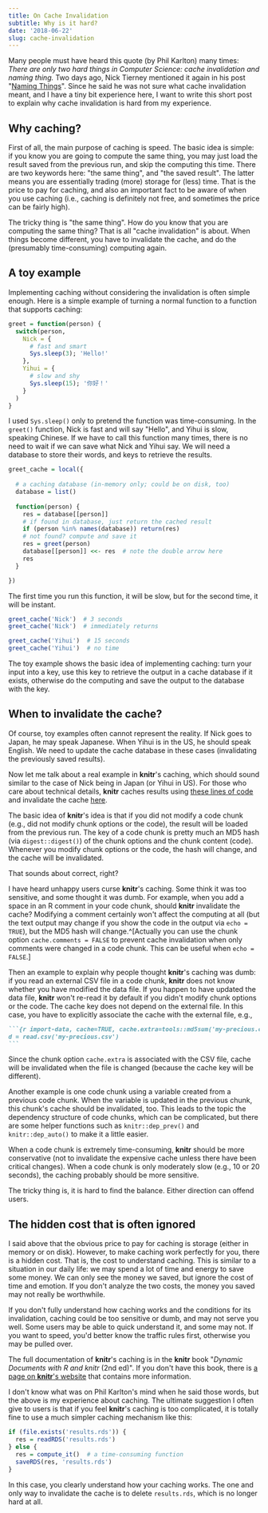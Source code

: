 ```yaml
---
title: On Cache Invalidation
subtitle: Why is it hard?
date: '2018-06-22'
slug: cache-invalidation
---
```


Many people must have heard this quote (by Phil Karlton) many times: _There are only two hard things in Computer Science: cache invalidation and naming thing._ Two days ago, Nick Tierney mentioned it again in his post "[Naming Things](http://www.njtierney.com/post/2018/06/20/naming-things/)". Since he said he was not sure what cache invalidation meant, and I have a tiny bit experience here, I want to write this short post to explain why cache invalidation is hard from my experience.

## Why caching?

First of all, the main purpose of caching is speed. The basic idea is simple: if you know you are going to compute the same thing, you may just load the result saved from the previous run, and skip the computing this time. There are two keywords here: "the same thing", and "the saved result". The latter means you are essentially trading (more) storage for (less) time. That is the price to pay for caching, and also an important fact to be aware of when you use caching (i.e., caching is definitely not free, and sometimes the price can be fairly high).

The tricky thing is "the same thing". How do you know that you are computing the same thing? That is all "cache invalidation" is about. When things become different, you have to invalidate the cache, and do the (presumably time-consuming) computing again.

## A toy example

Implementing caching without considering the invalidation is often simple enough. Here is a simple example of turning a normal function to a function that supports caching:

```r
greet = function(person) {
  switch(person,
    Nick = {
      # fast and smart
      Sys.sleep(3); 'Hello!'
    },
    Yihui = {
      # slow and shy
      Sys.sleep(15); '你好！'
    }
  )
}
```

I used `Sys.sleep()` only to pretend the function was time-consuming. In the `greet()` function, Nick is fast and will say "Hello", and Yihui is slow, speaking Chinese. If we have to call this function many times, there is no need to wait if we can save what Nick and Yihui say. We will need a database to store their words, and keys to retrieve the results.

```r
greet_cache = local({
  
  # a caching database (in-memory only; could be on disk, too)
  database = list()
  
  function(person) {
    res = database[[person]]
    # if found in database, just return the cached result
    if (person %in% names(database)) return(res)
    # not found? compute and save it
    res = greet(person)
    database[[person]] <<- res  # note the double arrow here
    res
  }

})
```

The first time you run this function, it will be slow, but for the second time, it will be instant.

```r
greet_cache('Nick')  # 3 seconds
greet_cache('Nick')  # immediately returns

greet_cache('Yihui')  # 15 seconds
greet_cache('Yihui')  # no time
```

The toy example shows the basic idea of implementing caching: turn your input into a key, use this key to retrieve the output in a cache database if it exists, otherwise do the computing and save the output to the database with the key.

## When to invalidate the cache?

Of course, toy examples often cannot represent the reality. If Nick goes to Japan, he may speak Japanese. When Yihui is in the US, he should speak English. We need to update the cache database in these cases (invalidating the previously saved results).

Now let me talk about a real example in **knitr**'s caching, which should sound similar to the case of Nick being in Japan (or Yihui in US). For those who care about technical details, **knitr** caches results using [these lines of code](https://github.com/yihui/knitr/blob/2b3e617a700f6d236e22873cfff6cbc3568df568/R/block.R#L60-L81) and invalidate the cache [here](https://github.com/yihui/knitr/blob/2b3e617a700f6d236e22873cfff6cbc3568df568/R/block.R#L283).

The basic idea of **knitr**'s idea is that if you did not modify a code chunk (e.g., did not modify chunk options or the code), the result will be loaded from the previous run. The key of a code chunk is pretty much an MD5 hash (via `digest::digest()`) of the chunk options and the chunk content (code). Whenever you modify chunk options or the code, the hash will change, and the cache will be invalidated.

That sounds about correct, right?

I have heard unhappy users curse **knitr**'s caching. Some think it was too sensitive, and some thought it was dumb. For example, when you add a space in an R comment in your code chunk, should **knitr** invalidate the cache? Modifying a comment certainly won't affect the computing at all (but the text output may change if you show the code in the output via `echo = TRUE`), but the MD5 hash will change.^[Actually you can use the chunk option `cache.comments = FALSE` to prevent cache invalidation when only comments were changed in a code chunk. This can be useful when `echo = FALSE`.]

Then an example to explain why people thought **knitr**'s caching was dumb: if you read an external CSV file in a code chunk, **knitr** does not know whether you have modified the data file. If you happen to have updated the data file, **knitr** won't re-read it by default if you didn't modify chunk options or the code. The cache key does not depend on the external file. In this case, you have to explicitly associate the cache with the external file, e.g.,

````md
```{r import-data, cache=TRUE, cache.extra=tools::md5sum('my-precious.csv')}
d = read.csv('my-precious.csv')
```
````

Since the chunk option `cache.extra` is associated with the CSV file, cache will be invalidated when the file is changed (because the cache key will be different).

Another example is one code chunk using a variable created from a previous code chunk. When the variable is updated in the previous chunk, this chunk's cache should be invalidated, too. This leads to the topic the dependency structure of code chunks, which can be complicated, but there are some helper functions such as `knitr::dep_prev()` and `knitr::dep_auto()` to make it a little easier.

When a code chunk is extremely time-consuming, **knitr** should be more conservative (not to invalidate the expensive cache unless there have been critical changes). When a code chunk is only moderately slow (e.g., 10 or 20 seconds), the caching probably should be more sensitive.

The tricky thing is, it is hard to find the balance. Either direction can offend users.

## The hidden cost that is often ignored

I said above that the obvious price to pay for caching is storage (either in memory or on disk). However, to make caching work perfectly for you, there is a hidden cost. That is, the cost to understand caching. This is similar to a situation in our daily life: we may spend a lot of time and energy to save some money. We can only see the money we saved, but ignore the cost of time and emotion. If you don't analyze the two costs, the money you saved may not really be worthwhile.

If you don't fully understand how caching works and the conditions for its invalidation, caching could be too sensitive or dumb, and may not serve you well. Some users may be able to quick understand it, and some may not. If you want to speed, you'd better know the traffic rules first, otherwise you may be pulled over.

The full documentation of **knitr**'s caching is in the **knitr** book "_Dynamic Documents with R and knitr_ (2nd ed)". If you don't have this book, there is  [a page on **knitr**'s website](https://yihui.name/knitr/demo/cache/) that contains more information.

I don't know what was on Phil Karlton's mind when he said those words, but the above is my experience about caching. The ultimate suggestion I often give to users is that if you feel **knitr**'s caching is too complicated, it is totally fine to use a much simpler caching mechanism like this:

```r
if (file.exists('results.rds')) {
  res = readRDS('results.rds')
} else {
  res = compute_it()  # a time-consuming function
  saveRDS(res, 'results.rds')
}
```

In this case, you clearly understand how your caching works. The one and only way to invalidate the cache is to delete `results.rds`, which is no longer hard at all.

